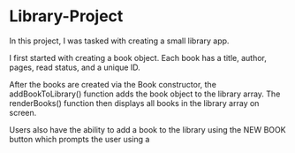 # Library-Project

In this project, I was tasked with creating a small library app.

I first started with creating a book object. Each book has a title, author, pages, read status, and a unique ID. 

After the books are created via the Book constructor, the addBookToLibrary() function adds the book object to the library array. The renderBooks() function then displays all books in the library array on screen.

Users also have the ability to add a book to the library using the NEW BOOK button which prompts the user using a <dialog> box.

Finally, each rendered book has 2 buttons to manage the book. The first is a delete book button and the second is a toggle read status button (which changes the read status of the book).